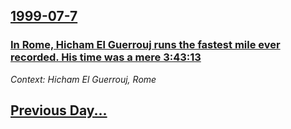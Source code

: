 ## [1999-07-7](/news/1999/07/7/index.md)

### [ In Rome, Hicham El Guerrouj runs the fastest mile ever recorded. His time was a mere 3:43:13](/news/1999/07/7/in-rome-hicham-el-guerrouj-runs-the-fastest-mile-ever-recorded-his-time-was-a-mere-3-43-13.md)
_Context: Hicham El Guerrouj, Rome_

## [Previous Day...](/news/1999/07/6/index.md)

